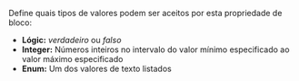Define quais tipos de valores podem ser aceitos por esta propriedade de bloco:

- **Lógic:** _verdadeiro_ ou _falso_
- **Integer:** Números inteiros no intervalo do valor mínimo especificado ao valor máximo especificado
- **Enum:** Um dos valores de texto listados
